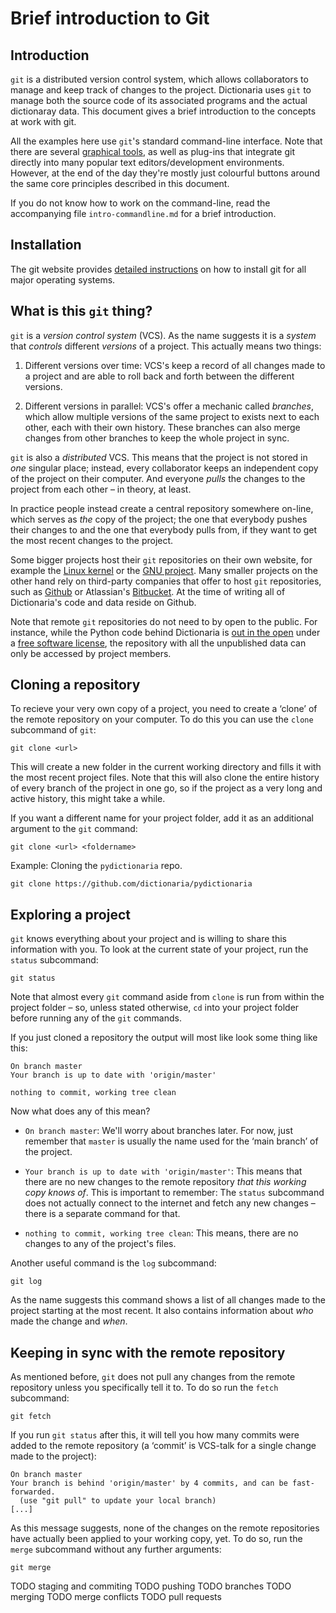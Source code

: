 Brief introduction to Git
=========================


Introduction
------------

`git` is a distributed version control system, which allows collaborators to
manage and keep track of changes to the project.  Dictionaria uses `git` to
manage both the source code of its associated programs and the actual
dictionaray data.  This document gives a brief introduction to the concepts at
work with git.

All the examples here use `git`'s standard command-line interface.  Note that
there are several [graphical tools][git-guis], as well as plug-ins that
integrate git directly into many popular text editors/development environments.
However, at the end of the day they're mostly just colourful buttons around the
same core principles described in this document.

[git-guis]: https://git-scm.com/downloads/guis

If you do not know how to work on the command-line, read the accompanying file
`intro-commandline.md` for a brief introduction.


Installation
------------

The git website provides [detailed instructions][git-inst] on how to install git
for all major operating systems.

[git-inst]: https://git-scm.com/book/en/v2/Getting-Started-Installing-Git


What is this `git` thing?
-------------------------

`git` is a *version control system* (VCS).  As the name suggests it is
a *system* that *controls* different *versions* of a project.  This actually
means two things:

1. Different versions over time:  VCS's keep a record of all changes made to
   a project and are able to roll back and forth between the different versions.

2. Different versions in parallel:  VCS's offer a mechanic called *branches*,
   which allow multiple versions of the same project to exists next to each
   other, each with their own history.  These branches can also merge changes
   from other branches to keep the whole project in sync.

`git` is also a *distributed* VCS.  This means that the project is not stored in
*one* singular place; instead, every collaborator keeps an independent copy of
the project on their computer.  And everyone *pulls* the changes to the project
from each other – in theory, at least.

In practice people instead create a central repository somewhere on-line, which
serves as *the* copy of the project; the one that everybody pushes their changes
to and the one that everybody pulls from, if they want to get the most recent
changes to the project.

Some bigger projects host their `git` repositories on their own website, for
example the [Linux kernel][linux-repos] or the [GNU project][gnu-savannah].
Many smaller projects on the other hand rely on third-party companies that offer
to host `git` repositories, such as [Github][github] or Atlassian's
[Bitbucket][bitbucket].  At the time of writing all of Dictionaria's code and
data reside on Github.

[linux-repos]: https://git.kernel.org
[gnu-savannah]: https://savannah.gnu.org
[github]: https://github.com
[bitbucket]: https://bitbucket.org

Note that remote `git` repositories do not need to by open to the public.  For
instance, while the Python code behind Dictionaria is [out in the
open][pydictionaria] under a [free software license][apache2], the repository
with all the unpublished data can only be accessed by project members.

[pydictionaria]: https://github.com/dictionaria/pydictionaria
[apache2]: https://github.com/dictionaria/pydictionaria/blob/master/LICENSE


Cloning a repository
--------------------

To recieve your very own copy of a project, you need to create a ‘clone’ of the
remote repository on your computer.  To do this you can use the `clone`
subcommand of `git`:

    git clone <url>

This will create a new folder in the current working directory and fills it with
the most recent project files.  Note that this will also clone the entire
history of every branch of the project in one go, so if the project as a very
long and active history, this might take a while.

If you want a different name for your project folder, add it as an additional
argument to the `git` command:

    git clone <url> <foldername>

Example:  Cloning the `pydictionaria` repo.

    git clone https://github.com/dictionaria/pydictionaria


Exploring a project
-------------------

`git` knows everything about your project and is willing to share this
information with you.  To look at the current state of your project, run the
`status` subcommand:

    git status

Note that almost every `git` command aside from `clone` is run from within the
project folder – so, unless stated otherwise, `cd` into your project folder
before running any of the `git` commands.

If you just cloned a repository the output will most like look some thing like
this:

    On branch master
    Your branch is up to date with 'origin/master'

    nothing to commit, working tree clean

Now what does any of this mean?

 - `On branch master`:
   We'll worry about branches later.  For now, just remember that `master` is
   usually the name used for the ‘main branch’ of the project.

 - `Your branch is up to date with 'origin/master'`:
   This means that there are no new changes to the remote repository *that this
   working copy knows of*.  This is important to remember:  The `status`
   subcommand does not actually connect to the internet and fetch any new
   changes – there is a separate command for that.

 - `nothing to commit, working tree clean`:
   This means, there are no changes to any of the project's files.

Another useful command is the `log` subcommand:

    git log

As the name suggests this command shows a list of all changes made to the
project starting at the most recent.  It also contains information about *who*
made the change and *when*.


Keeping in sync with the remote repository
------------------------------------------

As mentioned before, `git` does not pull any changes from the remote repository
unless you specifically tell it to.  To do so run the `fetch` subcommand:

    git fetch

If you run `git status` after this, it will tell you how many commits were added
to the remote repository (a ‘commit’ is VCS-talk for a single change made to the
project):

    On branch master
    Your branch is behind 'origin/master' by 4 commits, and can be fast-forwarded.
      (use "git pull" to update your local branch)
    [...]

As this message suggests, none of the changes on the remote repositories have
actually been applied to your working copy, yet.  To do so, run the `merge`
subcommand without any further arguments:

    git merge

TODO staging and commiting
TODO pushing
TODO branches
TODO merging
TODO merge conflicts
TODO pull requests
